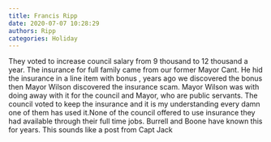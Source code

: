 ```yaml
---
title: Francis Ripp
date: 2020-07-07 10:28:29
authors: Ripp
categories: Holiday
---
```


 They voted to increase council salary from 9 thousand to 12 thousand a year. The insurance for full family came from our former Mayor Cant. He hid the insurance in a line item with bonus , years ago we discovered the bonus then Mayor Wilson discovered the insurance scam. Mayor Wilson was with doing away with it for the council and Mayor, who are public servants. The council voted to keep the insurance and it is my understanding every damn one of them has used it.None of the council offered to use insurance they had available through their full time jobs. Burrell and Boone have known this for years. This sounds like a post from Capt Jack